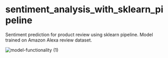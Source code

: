 # sentiment_analysis_with_sklearn_pipeline
Sentiment prediction for product review using sklearn pipeline. Model trained on Amazon Alexa review dataset.



![model-functionality (1)](https://github.com/khandelwalanshika/sentiment_analysis_with_sklearn_pipeline/assets/87075977/eb815dab-9468-48bc-8d23-a2fcfb4ad5d0)
